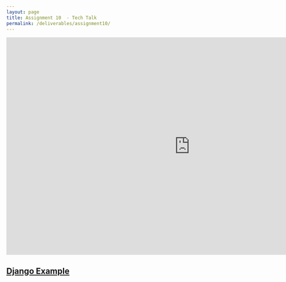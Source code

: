 ```yaml
---
layout: page
title: Assignment 10  - Tech Talk
permalink: /deliverables/assignment10/
---
```


<iframe src="https://docs.google.com/presentation/d/e/2PACX-1vSholsZHUTtRCvFb2C87b2jN64b4VW-5VU5qRyZoH7Zji6xi2AreIVK_4ajtkznV3HhlAdws5rIO0_O/embed?start=false&loop=false&delayms=60000" frameborder="0" width="960" height="569" allowfullscreen="true" mozallowfullscreen="true" webkitallowfullscreen="true"></iframe>

<h2><a href="https://www.anyfiddle.com/p/jmparker929/g2fdwh0e">Django Example</a></h2>
